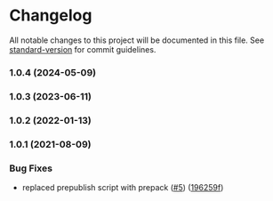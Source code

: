 # Changelog

All notable changes to this project will be documented in this file. See [standard-version](https://github.com/conventional-changelog/standard-version) for commit guidelines.

### 1.0.4 (2024-05-09)

### 1.0.3 (2023-06-11)

### 1.0.2 (2022-01-13)

### 1.0.1 (2021-08-09)


### Bug Fixes

* replaced prepublish script with prepack ([#5](https://github.com/MapColonies/chameleon-mq/issues/5)) ([196259f](https://github.com/MapColonies/chameleon-mq/commit/196259f77cca41c45a9723c04da0d83b7555145b))
